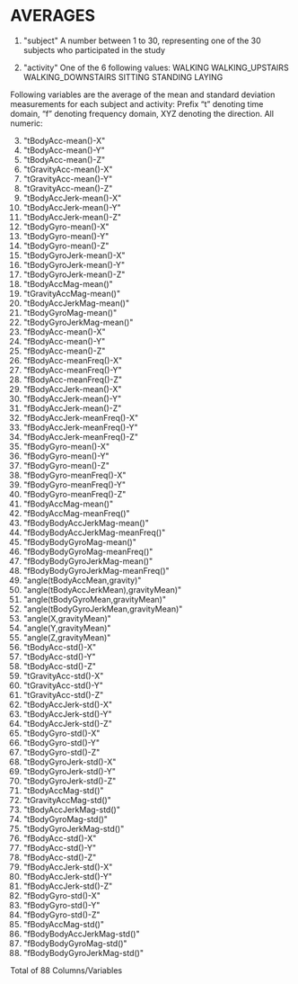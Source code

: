 # AVERAGES 

1. "subject" 
	A number between 1 to 30, representing one of the 30 subjects who participated in the study   
	
2. "activity"
	One of the 6 following values:
	WALKING
	WALKING_UPSTAIRS
	WALKING_DOWNSTAIRS
	SITTING
	STANDING
	LAYING

Following variables are the average of the mean and standard deviation measurements for each subject and activity:
Prefix “t” denoting time domain, “f” denoting frequency domain,  XYZ denoting the direction. 
All numeric:

3. "tBodyAcc-mean()-X"                   
4. "tBodyAcc-mean()-Y"                   
5. "tBodyAcc-mean()-Z"                   
6. "tGravityAcc-mean()-X"                
7. "tGravityAcc-mean()-Y"                
8. "tGravityAcc-mean()-Z"                
9. "tBodyAccJerk-mean()-X"               
10. "tBodyAccJerk-mean()-Y"               
11. "tBodyAccJerk-mean()-Z"               
12. "tBodyGyro-mean()-X"                  
13. "tBodyGyro-mean()-Y"                  
14. "tBodyGyro-mean()-Z"                  
15. "tBodyGyroJerk-mean()-X"              
16. "tBodyGyroJerk-mean()-Y"              
17. "tBodyGyroJerk-mean()-Z"              
18. "tBodyAccMag-mean()"                  
19. "tGravityAccMag-mean()"               
20. "tBodyAccJerkMag-mean()"              
21. "tBodyGyroMag-mean()"                 
22. "tBodyGyroJerkMag-mean()"             
23. "fBodyAcc-mean()-X"                   
24. "fBodyAcc-mean()-Y"                   
25. "fBodyAcc-mean()-Z"                   
26. "fBodyAcc-meanFreq()-X"               
27. "fBodyAcc-meanFreq()-Y"               
28. "fBodyAcc-meanFreq()-Z"               
29. "fBodyAccJerk-mean()-X"               
30. "fBodyAccJerk-mean()-Y"               
31. "fBodyAccJerk-mean()-Z"               
32. "fBodyAccJerk-meanFreq()-X"           
33. "fBodyAccJerk-meanFreq()-Y"           
34. "fBodyAccJerk-meanFreq()-Z"           
35. "fBodyGyro-mean()-X"                  
36. "fBodyGyro-mean()-Y"                  
37. "fBodyGyro-mean()-Z"                  
38. "fBodyGyro-meanFreq()-X"              
39. "fBodyGyro-meanFreq()-Y"              
40. "fBodyGyro-meanFreq()-Z"              
41. "fBodyAccMag-mean()"                  
42. "fBodyAccMag-meanFreq()"              
43. "fBodyBodyAccJerkMag-mean()"          
44. "fBodyBodyAccJerkMag-meanFreq()"      
45. "fBodyBodyGyroMag-mean()"             
46. "fBodyBodyGyroMag-meanFreq()"         
47. "fBodyBodyGyroJerkMag-mean()"         
48. "fBodyBodyGyroJerkMag-meanFreq()"     
49. "angle(tBodyAccMean,gravity)"         
50. "angle(tBodyAccJerkMean),gravityMean)"
51. "angle(tBodyGyroMean,gravityMean)"    
52. "angle(tBodyGyroJerkMean,gravityMean)"
53. "angle(X,gravityMean)"                
54. "angle(Y,gravityMean)"                
55. "angle(Z,gravityMean)"                
56. "tBodyAcc-std()-X"                    
57. "tBodyAcc-std()-Y"                    
58. "tBodyAcc-std()-Z"                    
59. "tGravityAcc-std()-X"                 
60. "tGravityAcc-std()-Y"                 
61. "tGravityAcc-std()-Z"                 
62. "tBodyAccJerk-std()-X"                
63. "tBodyAccJerk-std()-Y"                
64. "tBodyAccJerk-std()-Z"                
65. "tBodyGyro-std()-X"                   
66. "tBodyGyro-std()-Y"                   
67. "tBodyGyro-std()-Z"                   
68. "tBodyGyroJerk-std()-X"               
69. "tBodyGyroJerk-std()-Y"               
70. "tBodyGyroJerk-std()-Z"               
71. "tBodyAccMag-std()"                   
72. "tGravityAccMag-std()"                
73. "tBodyAccJerkMag-std()"               
74. "tBodyGyroMag-std()"                  
75. "tBodyGyroJerkMag-std()"              
76. "fBodyAcc-std()-X"                    
77. "fBodyAcc-std()-Y"                    
78. "fBodyAcc-std()-Z"                    
79. "fBodyAccJerk-std()-X"                
80. "fBodyAccJerk-std()-Y"                
81. "fBodyAccJerk-std()-Z"                
82. "fBodyGyro-std()-X"                   
83. "fBodyGyro-std()-Y"                   
84. "fBodyGyro-std()-Z"                   
85. "fBodyAccMag-std()"                   
86. "fBodyBodyAccJerkMag-std()"           
87. "fBodyBodyGyroMag-std()"              
88. "fBodyBodyGyroJerkMag-std()"   

Total of 88 Columns/Variables



